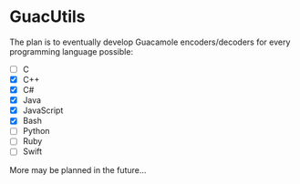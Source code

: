# GuacUtils
The plan is to eventually develop Guacamole encoders/decoders for every programming language possible:
- [ ] C
- [x] C++
- [x] C#
- [x] Java
- [x] JavaScript
- [x] Bash
- [ ] Python
- [ ] Ruby
- [ ] Swift

More may be planned in the future...